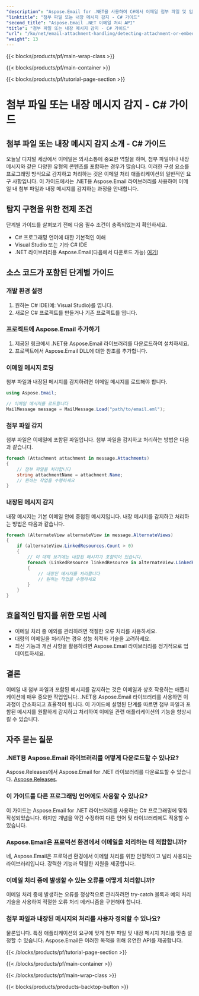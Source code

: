 ```yaml
---
"description": "Aspose.Email for .NET을 사용하여 C#에서 이메일 첨부 파일 및 임베디드 메시지 감지를 마스터하세요. 포괄적인 가이드를 통해 이메일 처리 능력을 향상시키세요."
"linktitle": "첨부 파일 또는 내장 메시지 감지 - C# 가이드"
"second_title": "Aspose.Email .NET 이메일 처리 API"
"title": "첨부 파일 또는 내장 메시지 감지 - C# 가이드"
"url": "/ko/net/email-attachment-handling/detecting-attachment-or-embedded-message-csharp-guide/"
"weight": 13
---
```


{{< blocks/products/pf/main-wrap-class >}}

{{< blocks/products/pf/main-container >}}

{{< blocks/products/pf/tutorial-page-section >}}

# 첨부 파일 또는 내장 메시지 감지 - C# 가이드


## 첨부 파일 또는 내장 메시지 감지 소개 - C# 가이드

오늘날 디지털 세상에서 이메일은 의사소통에 중요한 역할을 하며, 첨부 파일이나 내장 메시지와 같은 다양한 유형의 콘텐츠를 포함하는 경우가 많습니다. 이러한 구성 요소를 프로그래밍 방식으로 감지하고 처리하는 것은 이메일 처리 애플리케이션의 일반적인 요구 사항입니다. 이 가이드에서는 .NET용 Aspose.Email 라이브러리를 사용하여 이메일 내 첨부 파일과 내장 메시지를 감지하는 과정을 안내합니다.

## 탐지 구현을 위한 전제 조건

단계별 가이드를 살펴보기 전에 다음 필수 조건이 충족되었는지 확인하세요.

- C# 프로그래밍 언어에 대한 기본적인 이해
- Visual Studio 또는 기타 C# IDE
- .NET 라이브러리용 Aspose.Email(다음에서 다운로드 가능) [여기](https://products.aspose.com/email/net))

## 소스 코드가 포함된 단계별 가이드

### 개발 환경 설정

1. 원하는 C# IDE(예: Visual Studio)를 엽니다.
2. 새로운 C# 프로젝트를 만들거나 기존 프로젝트를 엽니다.

### 프로젝트에 Aspose.Email 추가하기

1. 제공된 링크에서 .NET용 Aspose.Email 라이브러리를 다운로드하여 설치하세요.
2. 프로젝트에서 Aspose.Email DLL에 대한 참조를 추가합니다.

### 이메일 메시지 로딩

첨부 파일과 내장된 메시지를 감지하려면 이메일 메시지를 로드해야 합니다.

```csharp
using Aspose.Email;

// 이메일 메시지를 로드합니다
MailMessage message = MailMessage.Load("path/to/email.eml");
```

### 첨부 파일 감지

첨부 파일은 이메일에 포함된 파일입니다. 첨부 파일을 감지하고 처리하는 방법은 다음과 같습니다.

```csharp
foreach (Attachment attachment in message.Attachments)
{
    // 첨부 파일을 처리합니다
    string attachmentName = attachment.Name;
    // 원하는 작업을 수행하세요
}
```

### 내장된 메시지 감지

내장 메시지는 기본 이메일 안에 중첩된 메시지입니다. 내장 메시지를 감지하고 처리하는 방법은 다음과 같습니다.

```csharp
foreach (AlternateView alternateView in message.AlternateViews)
{
    if (alternateView.LinkedResources.Count > 0)
    {
        // 이 대체 보기에는 내장된 메시지가 포함되어 있습니다.
        foreach (LinkedResource linkedResource in alternateView.LinkedResources)
        {
            // 내장된 메시지를 처리합니다
            // 원하는 작업을 수행하세요
        }
    }
}
```

## 효율적인 탐지를 위한 모범 사례

- 이메일 처리 중 예외를 관리하려면 적절한 오류 처리를 사용하세요.
- 대량의 이메일을 처리하는 경우 성능 최적화 기술을 고려하세요.
- 최신 기능과 개선 사항을 활용하려면 Aspose.Email 라이브러리를 정기적으로 업데이트하세요.

## 결론

이메일 내 첨부 파일과 포함된 메시지를 감지하는 것은 이메일과 상호 작용하는 애플리케이션에 매우 중요한 작업입니다. .NET용 Aspose.Email 라이브러리를 사용하면 이 과정이 간소화되고 효율적이 됩니다. 이 가이드에 설명된 단계를 따르면 첨부 파일과 포함된 메시지를 원활하게 감지하고 처리하여 이메일 관련 애플리케이션의 기능을 향상시킬 수 있습니다.

## 자주 묻는 질문

### .NET용 Aspose.Email 라이브러리를 어떻게 다운로드할 수 있나요?

Aspose.Releases에서 Aspose.Email for .NET 라이브러리를 다운로드할 수 있습니다. [Aspose.Releases](https://releases.aspose.com/email/net/).

### 이 가이드를 다른 프로그래밍 언어에도 사용할 수 있나요?

이 가이드는 Aspose.Email for .NET 라이브러리를 사용하는 C# 프로그래밍에 맞춰 작성되었습니다. 하지만 개념을 약간 수정하여 다른 언어 및 라이브러리에도 적용할 수 있습니다.

### Aspose.Email은 프로덕션 환경에서 이메일을 처리하는 데 적합합니까?

네, Aspose.Email은 프로덕션 환경에서 이메일 처리를 위한 안정적이고 널리 사용되는 라이브러리입니다. 강력한 기능과 탁월한 지원을 제공합니다.

### 이메일 처리 중에 발생할 수 있는 오류를 어떻게 처리합니까?

이메일 처리 중에 발생하는 오류를 정상적으로 관리하려면 try-catch 블록과 예외 처리 기술을 사용하여 적절한 오류 처리 메커니즘을 구현해야 합니다.

### 첨부 파일과 내장된 메시지의 처리를 사용자 정의할 수 있나요?

물론입니다. 특정 애플리케이션의 요구에 맞게 첨부 파일 및 내장 메시지 처리를 맞춤 설정할 수 있습니다. Aspose.Email은 이러한 목적을 위해 유연한 API를 제공합니다.

{{< /blocks/products/pf/tutorial-page-section >}}

{{< /blocks/products/pf/main-container >}}

{{< /blocks/products/pf/main-wrap-class >}}

{{< blocks/products/products-backtop-button >}}
